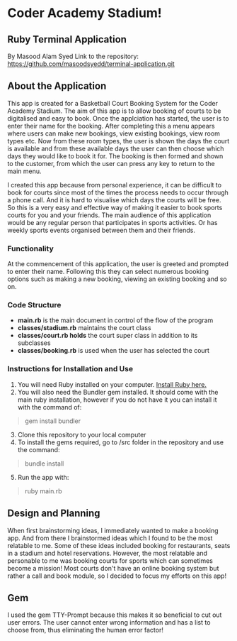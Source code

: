 # Coder Academy Stadium!
## Ruby Terminal Application

By Masood Alam Syed
Link to the repository: https://github.com/masoodsyedd/terminal-application.git 


## About the Application

This app is created for a Basketball Court Booking System for the Coder Academy Stadium. The aim of this app is to allow booking of courts to be digitalised and easy to book. Once the applciation has started, the user is to enter their name for the booking. After completing this a menu appears where users can make new bookings, view existing bookings, view room types etc. Now from these room types, the user is shown the days the court is available and from these available days the user can then choose which days they would like to book it for. The booking is then formed and shown to the customer, from which the user can press any key to return to the main menu.

I created this app because from personal experience, it can be difficult to book for courts since most of the times the process needs to occur through a phone call. And it is hard to visualise which days the courts will be free. So this is a very easy and effective way of making it easier to book sports courts for you and your friends. The main audience of this application would be any regular person that participates in sports activities. Or has weekly sports events organised between them and their friends.

### Functionality 

At the commencement of this application, the user is greeted and prompted to enter their name. Following this they can select numerous booking options such as making a new booking, viewing an existing booking and so on.  

### Code Structure

 - **main.rb** is the main document in control of the flow of the program
 - **classes/stadium.rb** maintains the court class
 - **classes/court.rb holds** the court super class in addition to its subclasses
 - **classes/booking.rb** is used when the user has selected the court 

### Instructions for Installation and Use 
1. You will need Ruby installed on your computer. [Install Ruby here.](https://www.ruby-lang.org/en/)
2. You will also need the Bundler gem installed. It should come with the main ruby installation, however if you do not have it you can install it with the command of: 

> gem install bundler

3. Clone this repository to your local computer
4. To install the gems required, go to /src folder in the repository and use the command: 

> bundle install 
5. Run the app with: 
> ruby main.rb

## Design and Planning 

When first brainstorming ideas, I immediately wanted to make a booking app. And from there I brainstormed ideas which I found to be the most relatable to me. Some of these ideas included booking for restaurants, seats in a stadium and hotel reservations. However, the most relatable and personable to me was booking courts for sports which can sometimes become a mission! Most courts don't have an online booking system but rather a call and book module, so I decided to focus my efforts on this app!

## Gem

I used the gem TTY-Prompt because this makes it so beneficial to cut out user errors. The user cannot enter wrong information and has a list to choose from, thus eliminating the human error factor! 
